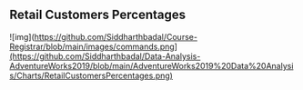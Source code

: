 ## Retail Customers Percentages

![img](https://github.com/Siddharthbadal/Course-Registrar/blob/main/images/commands.png](https://github.com/Siddharthbadal/Data-Analysis-AdventureWorks2019/blob/main/AdventureWorks2019%20Data%20Analysis/Charts/RetailCustomersPercentages.png)


